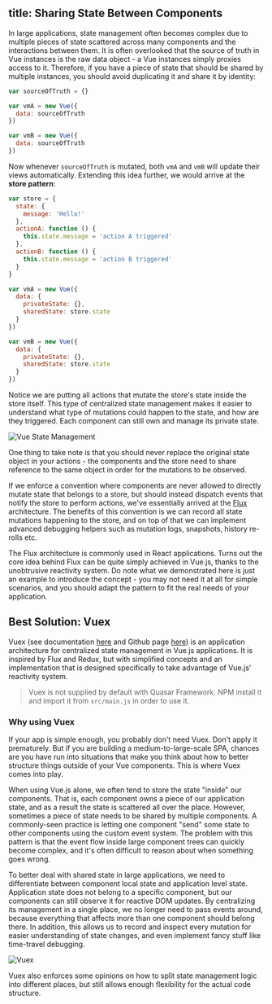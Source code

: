 title: Sharing State Between Components
---
In large applications, state management often becomes complex due to multiple pieces of state scattered across many components and the interactions between them. It is often overlooked that the source of truth in Vue instances is the raw data object - a Vue instances simply proxies access to it. Therefore, if you have a piece of state that should be shared by multiple instances, you should avoid duplicating it and share it by identity:

``` js
var sourceOfTruth = {}

var vmA = new Vue({
  data: sourceOfTruth
})

var vmB = new Vue({
  data: sourceOfTruth
})
```

Now whenever `sourceOfTruth` is mutated, both `vmA` and `vmB` will update their views automatically. Extending this idea further, we would arrive at the **store pattern**:

``` js
var store = {
  state: {
    message: 'Hello!'
  },
  actionA: function () {
    this.state.message = 'action A triggered'
  },
  actionB: function () {
    this.state.message = 'action B triggered'
  }
}

var vmA = new Vue({
  data: {
    privateState: {},
    sharedState: store.state
  }
})

var vmB = new Vue({
  data: {
    privateState: {},
    sharedState: store.state
  }
})
```

Notice we are putting all actions that mutate the store's state inside the store itself. This type of centralized state management makes it easier to understand what type of mutations could happen to the state, and how are they triggered. Each component can still own and manage its private state.

![Vue State Management](/images/vue-state-management.png)

One thing to take note is that you should never replace the original state object in your actions - the components and the store need to share reference to the same object in order for the mutations to be observed.

If we enforce a convention where components are never allowed to directly mutate state that belongs to a store, but should instead dispatch events that notify the store to perform actions, we've essentially arrived at the [Flux](https://facebook.github.io/flux/) architecture. The benefits of this convention is we can record all state mutations happening to the store, and on top of that we can implement advanced debugging helpers such as mutation logs, snapshots, history re-rolls etc.

The Flux architecture is commonly used in React applications. Turns out the core idea behind Flux can be quite simply achieved in Vue.js, thanks to the unobtrusive reactivity system. Do note what we demonstrated here is just an example to introduce the concept - you may not need it at all for simple scenarios, and you should adapt the pattern to fit the real needs of your application.

## Best Solution: Vuex

Vuex (see documentation [here](http://vuex.vuejs.org/) and Github page [here](https://github.com/vuejs/vuex)) is an application architecture for centralized state management in Vue.js applications. It is inspired by Flux and Redux, but with simplified concepts and an implementation that is designed specifically to take advantage of Vue.js' reactivity system.

> Vuex is not supplied by default with Quasar Framework. NPM install it and import it from `src/main.js` in order to use it.

### Why using Vuex

If your app is simple enough, you probably don't need Vuex. Don't apply it prematurely. But if you are building a medium-to-large-scale SPA, chances are you have run into situations that make you think about how to better structure things outside of your Vue components. This is where Vuex comes into play.

When using Vue.js alone, we often tend to store the state "inside" our components. That is, each component owns a piece of our application state, and as a result the state is scattered all over the place. However, sometimes a piece of state needs to be shared by multiple components. A commonly-seen practice is letting one component "send" some state to other components using the custom event system. The problem with this pattern is that the event flow inside large component trees can quickly become complex, and it's often difficult to reason about when something goes wrong.

To better deal with shared state in large applications, we need to differentiate between component local state and application level state. Application state does not belong to a specific component, but our components can still observe it for reactive DOM updates. By centralizing its management in a single place, we no longer need to pass events around, because everything that affects more than one component should belong there. In addition, this allows us to record and inspect every mutation for easier understanding of state changes, and even implement fancy stuff like time-travel debugging.

![Vuex](/images/vuex.png)

Vuex also enforces some opinions on how to split state management logic into different places, but still allows enough flexibility for the actual code structure.
